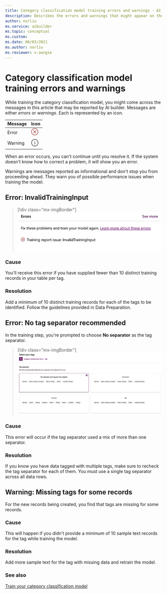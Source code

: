 ```yaml
---
title: Category classification model training errors and warnings - AI Builder | Microsoft Docs
description: Describes the errors and warnings that might appear on the AI Builder category classification model details page
author: norliu
ms.service: aibuilder
ms.topic: conceptual
ms.custom: 
ms.date: 08/03/2021
ms.author: norliu
ms.reviewer: v-aangie
---
```


# Category classification model training errors and warnings

While training the category classification model, you might come across the messages in this article that may be reported by AI builder. Messages are either *errors* or *warnings*. Each is represented by an icon.

|Message |Icon  |
|---------|---------|
|Error   | ![Error icon](media/predict-icon-error.png "Error icon")        |
|Warning | ![Warning icon](media/predict-icon-warn.png "Warning icon")

 When an error occurs, you can't continue until you resolve it. If the system doesn't know how to correct a problem, it will show you an error.

Warnings are messages reported as informational and don't stop you from proceeding ahead. They warn you of possible performance issues when training the model.

## Error: InvalidTrainingInput

> [!div class="mx-imgBorder"]
> ![Screenshot of InvalidTrainingInput error message.](media/cclass-error-invalid.png "InvalidTrainingInput error message")

### Cause

You'll receive this error if you have supplied fewer than 10 distinct training records in your table per tag.

### Resolution

Add a minimum of 10 distinct training records for each of the tags to be identified. Follow the guidelines provided in Data Preparation.

## Error: No tag separator recommended

In the training step, you're prompted to choose **No separator** as the tag separator.

> [!div class="mx-imgBorder"]
> ![Screenshot of the Select your tags screen with recommendation of no tag separator.](media/cclass-tags.png "Error message for recommendation of no tag separator")

### Cause

This error will occur if the tag separator used a mix of more than one separator.

### Resolution

If you know you have data tagged with multiple tags, make sure to recheck the tag separator for each of them. You must use a single tag separator across all data rows.

## Warning: Missing tags for some records

For the new records being created, you find that tags are missing for some records.

### Cause 

This will happen if you didn't provide a minimum of 10 sample text records for the tag while training the model.

### Resolution

Add more sample text for the tag with missing data and retrain the model.

### See also

[Train your category classification model](train-text-classification-model.md)
